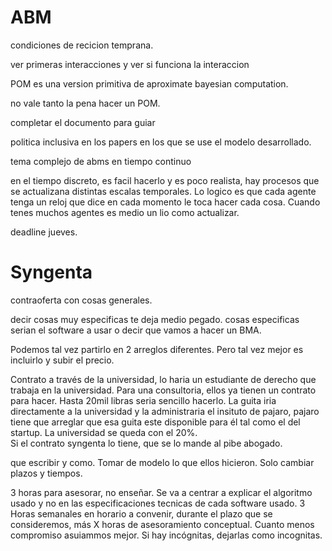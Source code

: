 # ABM
condiciones de recicion temprana. 


ver primeras interacciones y ver si funciona la interaccion

POM es una version primitiva de aproximate bayesian computation. 

no vale tanto la pena hacer un POM. 

completar el documento para guiar 


politica inclusiva en los papers en los que se use el modelo desarrollado. 


tema complejo de abms en tiempo continuo

en el tiempo discreto, es facil hacerlo y es poco realista, hay procesos que se actualizana  distintas escalas temporales. Lo logico es que cada agente tenga un reloj que dice en cada momento le toca hacer cada cosa. Cuando tenes muchos agentes es medio un lio como actualizar. 



deadline jueves. 




# Syngenta

contraoferta con cosas generales. 

decir cosas muy especificas te deja medio pegado. cosas especificas serian el software a usar o decir que vamos a hacer un BMA. 

Podemos tal vez partirlo en 2 arreglos diferentes. Pero tal vez mejor es incluirlo y subir el precio. 


Contrato a través de la universidad, lo haria un estudiante de derecho que trabaja en la universidad. Para una consultoria, ellos ya tienen un contrato para hacer. Hasta 20mil libras seria sencillo hacerlo. La guita iria directamente a la universidad y la administraria el insituto de pajaro, pajaro tiene que arreglar que esa guita este disponible para él tal como el del startup. La universidad se queda con el 20%.  
Si el contrato syngenta lo tiene, que se lo mande al pibe abogado. 

que escribir y como. Tomar de modelo lo que ellos hicieron. Solo cambiar plazos y tiempos. 

3 horas para asesorar, no enseñar. Se va a centrar a explicar el algoritmo usado y no en las especificaciones tecnicas de cada software usado. 3 Horas semanales en horario a convenir, durante el plazo que se consideremos, más X horas de asesoramiento conceptual. Cuanto menos compromiso asuiammos mejor. Si hay incógnitas, dejarlas como incognitas. 



